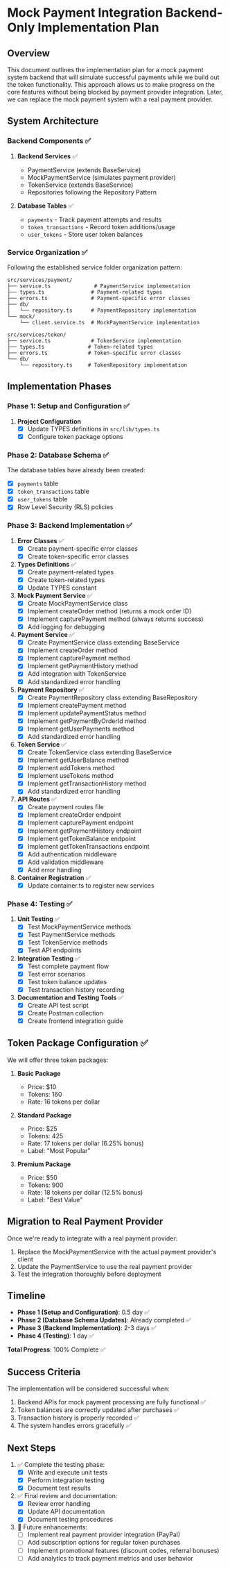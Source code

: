 # Mock Payment Integration Backend-Only Implementation Plan

## Overview

This document outlines the implementation plan for a mock payment system backend that will simulate successful payments while we build out the token functionality. This approach allows us to make progress on the core features without being blocked by payment provider integration. Later, we can replace the mock payment system with a real payment provider.

## System Architecture

### Backend Components ✅

1. **Backend Services** ✅
   - PaymentService (extends BaseService)
   - MockPaymentService (simulates payment provider)
   - TokenService (extends BaseService)
   - Repositories following the Repository Pattern

2. **Database Tables** ✅
   - `payments` - Track payment attempts and results
   - `token_transactions` - Record token additions/usage
   - `user_tokens` - Store user token balances

### Service Organization ✅

Following the established service folder organization pattern:

```
src/services/payment/
├── service.ts              # PaymentService implementation
├── types.ts               # Payment-related types
├── errors.ts              # Payment-specific error classes
├── db/
│   └── repository.ts      # PaymentRepository implementation
└── mock/
    └── client.service.ts  # MockPaymentService implementation

src/services/token/
├── service.ts             # TokenService implementation
├── types.ts              # Token-related types
├── errors.ts             # Token-specific error classes
└── db/
    └── repository.ts     # TokenRepository implementation
```

## Implementation Phases

### Phase 1: Setup and Configuration ✅

1. **Project Configuration**
   - [x] Update TYPES definitions in `src/lib/types.ts`
   - [x] Configure token package options

### Phase 2: Database Schema ✅

The database tables have already been created:
- [x] `payments` table
- [x] `token_transactions` table
- [x] `user_tokens` table
- [x] Row Level Security (RLS) policies

### Phase 3: Backend Implementation ✅

1. **Error Classes** ✅
   - [x] Create payment-specific error classes
   - [x] Create token-specific error classes

2. **Types Definitions** ✅
   - [x] Create payment-related types
   - [x] Create token-related types
   - [x] Update TYPES constant

3. **Mock Payment Service** ✅
   - [x] Create MockPaymentService class
   - [x] Implement createOrder method (returns a mock order ID)
   - [x] Implement capturePayment method (always returns success)
   - [x] Add logging for debugging

4. **Payment Service** ✅
   - [x] Create PaymentService class extending BaseService
   - [x] Implement createOrder method
   - [x] Implement capturePayment method
   - [x] Implement getPaymentHistory method
   - [x] Add integration with TokenService
   - [x] Add standardized error handling

5. **Payment Repository** ✅
   - [x] Create PaymentRepository class extending BaseRepository
   - [x] Implement createPayment method
   - [x] Implement updatePaymentStatus method
   - [x] Implement getPaymentByOrderId method
   - [x] Implement getUserPayments method
   - [x] Add standardized error handling

6. **Token Service** ✅
   - [x] Create TokenService class extending BaseService
   - [x] Implement getUserBalance method
   - [x] Implement addTokens method
   - [x] Implement useTokens method
   - [x] Implement getTransactionHistory method
   - [x] Add standardized error handling

7. **API Routes** ✅
   - [x] Create payment routes file
   - [x] Implement createOrder endpoint
   - [x] Implement capturePayment endpoint
   - [x] Implement getPaymentHistory endpoint
   - [x] Implement getTokenBalance endpoint
   - [x] Implement getTokenTransactions endpoint
   - [x] Add authentication middleware
   - [x] Add validation middleware
   - [x] Add error handling

8. **Container Registration** ✅
   - [x] Update container.ts to register new services

### Phase 4: Testing ✅

1. **Unit Testing** ✅
   - [x] Test MockPaymentService methods
   - [x] Test PaymentService methods
   - [x] Test TokenService methods
   - [x] Test API endpoints

2. **Integration Testing** ✅
   - [x] Test complete payment flow
   - [x] Test error scenarios
   - [x] Test token balance updates
   - [x] Test transaction history recording

3. **Documentation and Testing Tools** ✅
   - [x] Create API test script
   - [x] Create Postman collection
   - [x] Create frontend integration guide

## Token Package Configuration ✅

We will offer three token packages:

1. **Basic Package**
   - Price: $10
   - Tokens: 160
   - Rate: 16 tokens per dollar

2. **Standard Package**
   - Price: $25
   - Tokens: 425
   - Rate: 17 tokens per dollar (6.25% bonus)
   - Label: "Most Popular"

3. **Premium Package**
   - Price: $50
   - Tokens: 900
   - Rate: 18 tokens per dollar (12.5% bonus)
   - Label: "Best Value"

## Migration to Real Payment Provider

Once we're ready to integrate with a real payment provider:

1. Replace the MockPaymentService with the actual payment provider's client
2. Update the PaymentService to use the real payment provider
3. Test the integration thoroughly before deployment

## Timeline

- **Phase 1 (Setup and Configuration)**: 0.5 day ✅
- **Phase 2 (Database Schema Updates)**: Already completed ✅
- **Phase 3 (Backend Implementation)**: 2-3 days ✅
- **Phase 4 (Testing)**: 1 day ✅

**Total Progress**: 100% Complete ✅

## Success Criteria

The implementation will be considered successful when:

1. Backend APIs for mock payment processing are fully functional ✅
2. Token balances are correctly updated after purchases ✅
3. Transaction history is properly recorded ✅
4. The system handles errors gracefully ✅

## Next Steps

1. ✅ Complete the testing phase:
   - [x] Write and execute unit tests
   - [x] Perform integration testing
   - [x] Document test results

2. ✅ Final review and documentation:
   - [x] Review error handling
   - [x] Update API documentation
   - [x] Document testing procedures

3. 🔄 Future enhancements:
   - [ ] Implement real payment provider integration (PayPal)
   - [ ] Add subscription options for regular token purchases
   - [ ] Implement promotional features (discount codes, referral bonuses)
   - [ ] Add analytics to track payment metrics and user behavior 